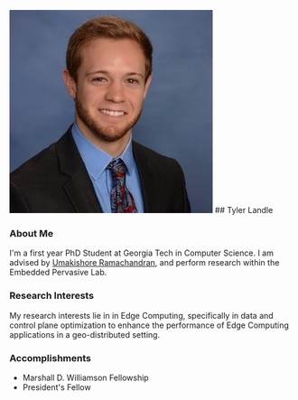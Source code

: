 ![Tyler Landle](./professional_pic.jpeg) ## Tyler Landle

### About Me

I'm a first year PhD Student at Georgia Tech in Computer Science. I am advised by [Umakishore Ramachandran](https://www.cc.gatech.edu/~rama/), and perform research within the Embedded Pervasive Lab. 

### Research Interests

My research interests lie in in Edge Computing, specifically in data and control plane optimization to enhance the performance of Edge Computing applications in a geo-distributed setting.

### Accomplishments

- Marshall D. Williamson Fellowship
- President's Fellow



